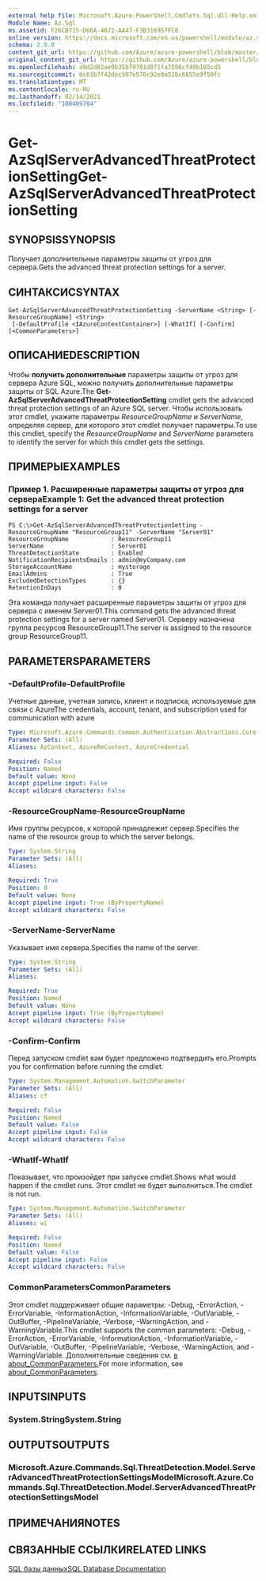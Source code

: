 ```yaml
---
external help file: Microsoft.Azure.PowerShell.Cmdlets.Sql.dll-Help.xml
Module Name: Az.Sql
ms.assetid: F26CB715-D66A-4672-AA47-F3B316957FC8
online version: https://docs.microsoft.com/en-us/powershell/module/az.sql/get-azsqlserverAdvancedThreatProtectionSetting
schema: 2.0.0
content_git_url: https://github.com/Azure/azure-powershell/blob/master/src/Sql/Sql/help/Get-AzSqlServerAdvancedThreatProtectionSetting.md
original_content_git_url: https://github.com/Azure/azure-powershell/blob/master/src/Sql/Sql/help/Get-AzSqlServerAdvancedThreatProtectionSetting.md
ms.openlocfilehash: a9d2d82ae9b35b79701d071fa7598cf40b185cd5
ms.sourcegitcommit: 0c61b7f42dec507e576c92e0a516c6655e9f50fc
ms.translationtype: MT
ms.contentlocale: ru-RU
ms.lasthandoff: 02/14/2021
ms.locfileid: "100409704"
---
```

# <span data-ttu-id="30a30-101">Get-AzSqlServerAdvancedThreatProtectionSetting</span><span class="sxs-lookup"><span data-stu-id="30a30-101">Get-AzSqlServerAdvancedThreatProtectionSetting</span></span>

## <span data-ttu-id="30a30-102">SYNOPSIS</span><span class="sxs-lookup"><span data-stu-id="30a30-102">SYNOPSIS</span></span>
<span data-ttu-id="30a30-103">Получает дополнительные параметры защиты от угроз для сервера.</span><span class="sxs-lookup"><span data-stu-id="30a30-103">Gets the advanced threat protection settings for a server.</span></span>

## <span data-ttu-id="30a30-104">СИНТАКСИС</span><span class="sxs-lookup"><span data-stu-id="30a30-104">SYNTAX</span></span>

```
Get-AzSqlServerAdvancedThreatProtectionSetting -ServerName <String> [-ResourceGroupName] <String>
 [-DefaultProfile <IAzureContextContainer>] [-WhatIf] [-Confirm] [<CommonParameters>]
```

## <span data-ttu-id="30a30-105">ОПИСАНИЕ</span><span class="sxs-lookup"><span data-stu-id="30a30-105">DESCRIPTION</span></span>
<span data-ttu-id="30a30-106">Чтобы **получить дополнительные** параметры защиты от угроз для сервера Azure SQL, можно получить дополнительные параметры защиты от SQL Azure.</span><span class="sxs-lookup"><span data-stu-id="30a30-106">The **Get-AzSqlServerAdvancedThreatProtectionSetting** cmdlet gets the advanced threat protection settings of an Azure SQL server.</span></span>
<span data-ttu-id="30a30-107">Чтобы использовать этот cmdlet, укажите параметры *ResourceGroupName* и *ServerName,* определяя сервер, для которого этот cmdlet получает параметры.</span><span class="sxs-lookup"><span data-stu-id="30a30-107">To use this cmdlet, specify the *ResourceGroupName* and *ServerName* parameters to identify the server for which this cmdlet gets the settings.</span></span>

## <span data-ttu-id="30a30-108">ПРИМЕРЫ</span><span class="sxs-lookup"><span data-stu-id="30a30-108">EXAMPLES</span></span>

### <span data-ttu-id="30a30-109">Пример 1. Расширенные параметры защиты от угроз для сервера</span><span class="sxs-lookup"><span data-stu-id="30a30-109">Example 1: Get the advanced threat protection settings for a server</span></span>
```
PS C:\>Get-AzSqlServerAdvancedThreatProtectionSetting -ResourceGroupName "ResourceGroup11" -ServerName "Server01"
ResourceGroupName            : ResourceGroup11
ServerName                   : Server01
ThreatDetectionState         : Enabled
NotificationRecipientsEmails : admin@myCompany.com
StorageAccountName           : mystorage
EmailAdmins                  : True
ExcludedDetectionTypes       : {}
RetentionInDays              : 0
```

<span data-ttu-id="30a30-110">Эта команда получает расширенные параметры защиты от угроз для сервера с именем Server01.</span><span class="sxs-lookup"><span data-stu-id="30a30-110">This command gets the advanced threat protection settings for a server named Server01.</span></span>
<span data-ttu-id="30a30-111">Серверу назначена группа ресурсов ResourceGroup11.</span><span class="sxs-lookup"><span data-stu-id="30a30-111">The server is assigned to the resource group ResourceGroup11.</span></span>

## <span data-ttu-id="30a30-112">PARAMETERS</span><span class="sxs-lookup"><span data-stu-id="30a30-112">PARAMETERS</span></span>

### <span data-ttu-id="30a30-113">-DefaultProfile</span><span class="sxs-lookup"><span data-stu-id="30a30-113">-DefaultProfile</span></span>
<span data-ttu-id="30a30-114">Учетные данные, учетная запись, клиент и подписка, используемые для связи с Azure</span><span class="sxs-lookup"><span data-stu-id="30a30-114">The credentials, account, tenant, and subscription used for communication with azure</span></span>

```yaml
Type: Microsoft.Azure.Commands.Common.Authentication.Abstractions.Core.IAzureContextContainer
Parameter Sets: (All)
Aliases: AzContext, AzureRmContext, AzureCredential

Required: False
Position: Named
Default value: None
Accept pipeline input: False
Accept wildcard characters: False
```

### <span data-ttu-id="30a30-115">-ResourceGroupName</span><span class="sxs-lookup"><span data-stu-id="30a30-115">-ResourceGroupName</span></span>
<span data-ttu-id="30a30-116">Имя группы ресурсов, к которой принадлежит сервер.</span><span class="sxs-lookup"><span data-stu-id="30a30-116">Specifies the name of the resource group to which the server belongs.</span></span>

```yaml
Type: System.String
Parameter Sets: (All)
Aliases:

Required: True
Position: 0
Default value: None
Accept pipeline input: True (ByPropertyName)
Accept wildcard characters: False
```

### <span data-ttu-id="30a30-117">-ServerName</span><span class="sxs-lookup"><span data-stu-id="30a30-117">-ServerName</span></span>
<span data-ttu-id="30a30-118">Указывает имя сервера.</span><span class="sxs-lookup"><span data-stu-id="30a30-118">Specifies the name of the server.</span></span>

```yaml
Type: System.String
Parameter Sets: (All)
Aliases:

Required: True
Position: Named
Default value: None
Accept pipeline input: True (ByPropertyName)
Accept wildcard characters: False
```

### <span data-ttu-id="30a30-119">-Confirm</span><span class="sxs-lookup"><span data-stu-id="30a30-119">-Confirm</span></span>
<span data-ttu-id="30a30-120">Перед запуском cmdlet вам будет предложено подтвердить его.</span><span class="sxs-lookup"><span data-stu-id="30a30-120">Prompts you for confirmation before running the cmdlet.</span></span>

```yaml
Type: System.Management.Automation.SwitchParameter
Parameter Sets: (All)
Aliases: cf

Required: False
Position: Named
Default value: False
Accept pipeline input: False
Accept wildcard characters: False
```

### <span data-ttu-id="30a30-121">-WhatIf</span><span class="sxs-lookup"><span data-stu-id="30a30-121">-WhatIf</span></span>
<span data-ttu-id="30a30-122">Показывает, что произойдет при запуске cmdlet.</span><span class="sxs-lookup"><span data-stu-id="30a30-122">Shows what would happen if the cmdlet runs.</span></span>
<span data-ttu-id="30a30-123">Этот cmdlet не будет выполниться.</span><span class="sxs-lookup"><span data-stu-id="30a30-123">The cmdlet is not run.</span></span>

```yaml
Type: System.Management.Automation.SwitchParameter
Parameter Sets: (All)
Aliases: wi

Required: False
Position: Named
Default value: False
Accept pipeline input: False
Accept wildcard characters: False
```

### <span data-ttu-id="30a30-124">CommonParameters</span><span class="sxs-lookup"><span data-stu-id="30a30-124">CommonParameters</span></span>
<span data-ttu-id="30a30-125">Этот cmdlet поддерживает общие параметры: -Debug, -ErrorAction, -ErrorVariable, -InformationAction, -InformationVariable, -OutVariable, -OutBuffer, -PipelineVariable, -Verbose, -WarningAction, and -WarningVariable.</span><span class="sxs-lookup"><span data-stu-id="30a30-125">This cmdlet supports the common parameters: -Debug, -ErrorAction, -ErrorVariable, -InformationAction, -InformationVariable, -OutVariable, -OutBuffer, -PipelineVariable, -Verbose, -WarningAction, and -WarningVariable.</span></span> <span data-ttu-id="30a30-126">Дополнительные сведения см. [в about_CommonParameters.](http://go.microsoft.com/fwlink/?LinkID=113216)</span><span class="sxs-lookup"><span data-stu-id="30a30-126">For more information, see [about_CommonParameters](http://go.microsoft.com/fwlink/?LinkID=113216).</span></span>

## <span data-ttu-id="30a30-127">INPUTS</span><span class="sxs-lookup"><span data-stu-id="30a30-127">INPUTS</span></span>

### <span data-ttu-id="30a30-128">System.String</span><span class="sxs-lookup"><span data-stu-id="30a30-128">System.String</span></span>

## <span data-ttu-id="30a30-129">OUTPUTS</span><span class="sxs-lookup"><span data-stu-id="30a30-129">OUTPUTS</span></span>

### <span data-ttu-id="30a30-130">Microsoft.Azure.Commands.Sql.ThreatDetection.Model.ServerAdvancedThreatProtectionSettingsModel</span><span class="sxs-lookup"><span data-stu-id="30a30-130">Microsoft.Azure.Commands.Sql.ThreatDetection.Model.ServerAdvancedThreatProtectionSettingsModel</span></span>

## <span data-ttu-id="30a30-131">ПРИМЕЧАНИЯ</span><span class="sxs-lookup"><span data-stu-id="30a30-131">NOTES</span></span>

## <span data-ttu-id="30a30-132">СВЯЗАННЫЕ ССЫЛКИ</span><span class="sxs-lookup"><span data-stu-id="30a30-132">RELATED LINKS</span></span>


[<span data-ttu-id="30a30-133">SQL базы данных</span><span class="sxs-lookup"><span data-stu-id="30a30-133">SQL Database Documentation</span></span>](https://docs.microsoft.com/azure/sql-database/)


